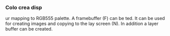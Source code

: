 

### Colo crea disp

ur mapping to RGB555 palette. A framebuffer (F) can be ted. It can be used for creating images and copying to the lay screen (N). In addition a layer buffer can be created.